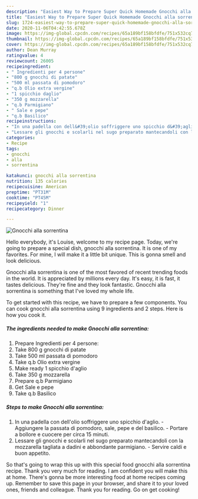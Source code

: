 ```yaml
---
description: "Easiest Way to Prepare Super Quick Homemade Gnocchi alla sorrentina"
title: "Easiest Way to Prepare Super Quick Homemade Gnocchi alla sorrentina"
slug: 1724-easiest-way-to-prepare-super-quick-homemade-gnocchi-alla-sorrentina
date: 2020-11-06T04:42:55.678Z
image: https://img-global.cpcdn.com/recipes/65a189bf158bfdfe/751x532cq70/gnocchi-alla-sorrentina-recipe-main-photo.jpg
thumbnail: https://img-global.cpcdn.com/recipes/65a189bf158bfdfe/751x532cq70/gnocchi-alla-sorrentina-recipe-main-photo.jpg
cover: https://img-global.cpcdn.com/recipes/65a189bf158bfdfe/751x532cq70/gnocchi-alla-sorrentina-recipe-main-photo.jpg
author: Dean Murray
ratingvalue: 4
reviewcount: 26005
recipeingredient:
- " Ingredienti per 4 persone"
- "800 g gnocchi di patate"
- "500 ml passata di pomodoro"
- "q.b Olio extra vergine"
- "1 spicchio daglio"
- "350 g mozzarella"
- "q.b Parmigiano"
- " Sale e pepe"
- "q.b Basilico"
recipeinstructions:
- "In una padella con dell&#39;olio soffriggere uno spicchio d&#39;aglio. Aggiungere la passata di pomodoro, sale, pepe e del basilico. Portare a bollore e cuocere per circa 15 minuti."
- "Lessare gli gnocchi e scolarli nel sugo preparato mantecandoli con la mozzarella tagliata a dadini e abbondante parmigiano. Servire caldi e buon appetito."
categories:
- Recipe
tags:
- gnocchi
- alla
- sorrentina

katakunci: gnocchi alla sorrentina 
nutrition: 135 calories
recipecuisine: American
preptime: "PT31M"
cooktime: "PT45M"
recipeyield: "1"
recipecategory: Dinner

---
```



![Gnocchi alla sorrentina](https://img-global.cpcdn.com/recipes/65a189bf158bfdfe/751x532cq70/gnocchi-alla-sorrentina-recipe-main-photo.jpg)

Hello everybody, it's Louise, welcome to my recipe page. Today, we're going to prepare a special dish, gnocchi alla sorrentina. It is one of my favorites. For mine, I will make it a little bit unique. This is gonna smell and look delicious.

Gnocchi alla sorrentina is one of the most favored of recent trending foods in the world. It is appreciated by millions every day. It's easy, it is fast, it tastes delicious. They're fine and they look fantastic. Gnocchi alla sorrentina is something that I've loved my whole life.




To get started with this recipe, we have to prepare a few components. You can cook gnocchi alla sorrentina using 9 ingredients and 2 steps. Here is how you cook it.

<!--inarticleads1-->

##### The ingredients needed to make Gnocchi alla sorrentina:

1. Prepare  Ingredienti per 4 persone:
1. Take 800 g gnocchi di patate
1. Take 500 ml passata di pomodoro
1. Take q.b Olio extra vergine
1. Make ready 1 spicchio d&#39;aglio
1. Take 350 g mozzarella
1. Prepare q.b Parmigiano
1. Get  Sale e pepe
1. Take q.b Basilico




<!--inarticleads2-->

##### Steps to make Gnocchi alla sorrentina:

1. In una padella con dell&#39;olio soffriggere uno spicchio d&#39;aglio. - Aggiungere la passata di pomodoro, sale, pepe e del basilico. - Portare a bollore e cuocere per circa 15 minuti.
1. Lessare gli gnocchi e scolarli nel sugo preparato mantecandoli con la mozzarella tagliata a dadini e abbondante parmigiano. - Servire caldi e buon appetito.




So that's going to wrap this up with this special food gnocchi alla sorrentina recipe. Thank you very much for reading. I am confident you will make this at home. There's gonna be more interesting food at home recipes coming up. Remember to save this page in your browser, and share it to your loved ones, friends and colleague. Thank you for reading. Go on get cooking!

